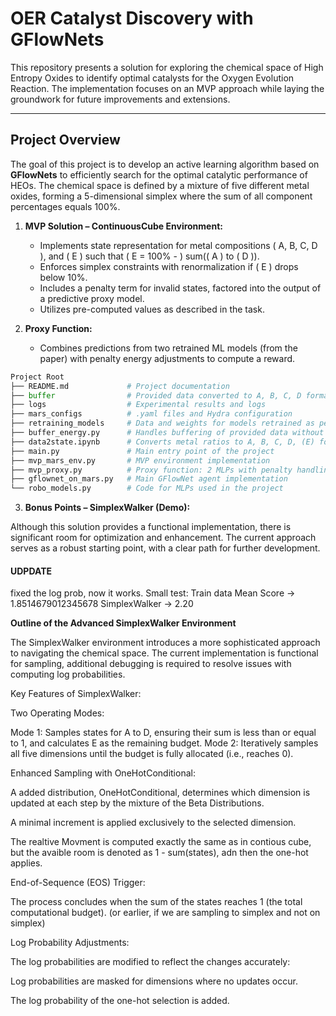 # OER Catalyst Discovery with GFlowNets

This repository presents a solution for exploring the chemical space of High Entropy Oxides to identify optimal catalysts for the Oxygen Evolution Reaction. The implementation focuses on an MVP approach while laying the groundwork for future improvements and extensions.

---

## Project Overview

The goal of this project is to develop an active learning  algorithm based on **GFlowNets** to efficiently search for the optimal catalytic performance of HEOs. The chemical space is defined by a mixture of five different metal oxides, forming a 5-dimensional simplex where the sum of all component percentages equals 100%.

1. **MVP Solution – ContinuousCube Environment:**
   - Implements state representation for metal compositions \( A, B, C, D \), and \( E \) such that \( E = 100\% - \) sum(\( A \) to \( D \)).
   - Enforces simplex constraints with renormalization if \( E \) drops below 10%.
   - Includes a penalty term for invalid states, factored into the output of a predictive proxy model.
   - Utilizes pre-computed values as described in the task.

2. **Proxy Function:**
   - Combines predictions from two retrained ML models (from the paper) with penalty energy adjustments to compute a reward.


`````python
Project Root
├── README.md             # Project documentation
├── buffer                # Provided data converted to A, B, C, D format
├── logs                  # Experimental results and logs
├── mars_configs          # .yaml files and Hydra configuration
├── retraining_models     # Data and weights for models retrained as per the provided paper
├── buffer_energy.py      # Handles buffering of provided data without sampling from the proxy
├── data2state.ipynb      # Converts metal ratios to A, B, C, D, (E) format and back
├── main.py               # Main entry point of the project
├── mvp_mars_env.py       # MVP environment implementation
├── mvp_proxy.py          # Proxy function: 2 MLPs with penalty handling
├── gflownet_on_mars.py   # Main GFlowNet agent implementation
└── robo_models.py        # Code for MLPs used in the project
`````





3. **Bonus Points – SimplexWalker (Demo):**

Although this solution provides a functional implementation, there is significant room for optimization and enhancement. The current approach serves as a robust starting point, with a clear path for further development.

#### UDPDATE 

fixed the log prob, now it works. Small test: Train data Mean Score -> 1.8514679012345678 SimplexWalker -> 2.20 

**Outline of the Advanced SimplexWalker Environment**

The SimplexWalker environment introduces a more sophisticated approach to navigating the chemical space. The current implementation is functional for sampling, additional debugging is required to resolve issues with computing log probabilities.

Key Features of SimplexWalker:

Two Operating Modes:

Mode 1: Samples states for A to D, ensuring their sum is less than or equal to 1, and calculates E as the remaining budget.
Mode 2: Iteratively samples all five dimensions until the budget is fully allocated (i.e., reaches 0).

Enhanced Sampling with OneHotConditional:

A added distribution, OneHotConditional, determines which dimension is updated at each step by the mixture of the Beta Distributions.

A minimal increment is applied exclusively to the selected dimension.

The realtive Movment is computed exactly the same as in contious cube, but the avaible room is denoted as 1 - sum(states), adn then the one-hot applies.

End-of-Sequence (EOS) Trigger:

The process concludes when the sum of the states reaches 1 (the total computational budget). (or earlier, if we are sampling to simplex and not on simplex)

Log Probability Adjustments:

The log probabilities are modified to reflect the changes accurately:

Log probabilities are masked for dimensions where no updates occur.

The log probability of the one-hot selection is added.










